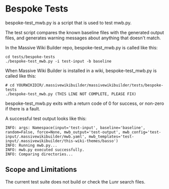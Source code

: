 # Bespoke Tests

bespoke-test_mwb.py is a script that is used to test mwb.py.

The test script compares the known baseline files with the generated output files, and generates warning messages about anything that doesn't match.

In the Massive Wiki Builder repo, bespoke-test_mwb.py is called like this:

```shell
cd tests/bespoke-tests
./bespoke-test_mwb.py -i test-input -b baseline
```

When Massive Wiki Builder is installed in a wiki, bespoke-test_mwb.py is called like this:

```shell
# cd YOURWIKIDIR/.massivewikibuilder/massivewikibuilder/tests/bespoke-tests
./bespoke-test_mwb.py (THIS LINE NOT COMPLETE, PLEASE FIX)
```

bespoke-test_mwb.py exits with a return code of 0 for success, or non-zero if there is a fault.

A successful test output looks like this:

```shell
INFO: args: Namespace(input='test-input', baseline='baseline', random=False, force=None, mwb_output='test-output', mwb_config='test-input/.massivewikibuilder/mwb.yaml', mwb_templates='test-input/.massivewikibuilder/this-wiki-themes/basso')
INFO: Running mwb.py...
INFO: mwb.py executed successfully.
INFO: Comparing directories...
```

## Scope and Limitations

The current test suite does not build or check the Lunr search files.
